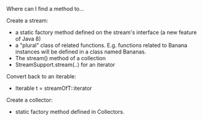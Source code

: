 Where can I find a method to...

Create a stream:

 * a static factory method defined on the stream's interface (a new feature of Java 8)
 * a "plural" class of related functions. E.g. functions related to Banana instances will be defined in a class named Bananas.
 * The stream() method of a collection
 * StreamSupport.stream(..) for an iterator

Convert back to an iterable:

 * Iterable<T> t = streamOfT::iterator

Create a collector:

 * static factory method defined in Collectors. 
 
